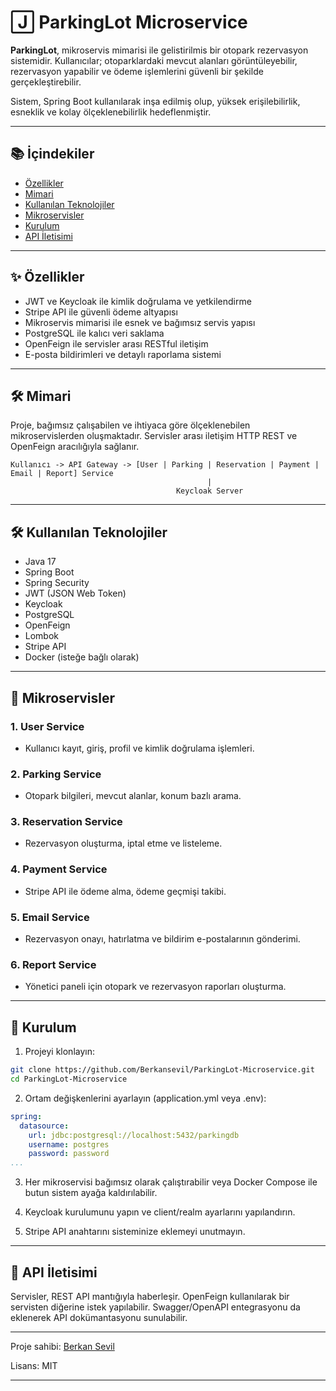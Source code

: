 # 🄹️ ParkingLot Microservice

**ParkingLot**, mikroservis mimarisi ile gelistirilmis bir otopark rezervasyon sistemidir. Kullanıcılar; otoparklardaki mevcut alanları görüntüleyebilir, rezervasyon yapabilir ve ödeme işlemlerini güvenli bir şekilde gerçekleştirebilir.  

Sistem, Spring Boot kullanılarak inşa edilmiş olup, yüksek erişilebilirlik, esneklik ve kolay ölçeklenebilirlik hedeflenmiştir.

---

## 📚 İçindekiler

- [Özellikler](#özellikler)
- [Mimari](#mimari)
- [Kullanılan Teknolojiler](#kullanılan-teknolojiler)
- [Mikroservisler](#mikroservisler)
- [Kurulum](#kurulum)
- [API İletisimi](#api-iletisimi)

---

## ✨ Özellikler

- JWT ve Keycloak ile kimlik doğrulama ve yetkilendirme
- Stripe API ile güvenli ödeme altyapısı
- Mikroservis mimarisi ile esnek ve bağımsız servis yapısı
- PostgreSQL ile kalıcı veri saklama
- OpenFeign ile servisler arası RESTful iletişim
- E-posta bildirimleri ve detaylı raporlama sistemi

---

## 🛠️ Mimari

Proje, bağımsız çalışabilen ve ihtiyaca göre ölçeklenebilen mikroservislerden oluşmaktadır. Servisler arası iletişim HTTP REST ve OpenFeign aracılığıyla sağlanır.

```
Kullanıcı -> API Gateway -> [User | Parking | Reservation | Payment | Email | Report] Service
                                            |
                                     Keycloak Server
```

---

## 🛠️ Kullanılan Teknolojiler

- Java 17  
- Spring Boot  
- Spring Security  
- JWT (JSON Web Token)  
- Keycloak  
- PostgreSQL  
- OpenFeign  
- Lombok  
- Stripe API  
- Docker (isteğe bağlı olarak)

---

## 🛌 Mikroservisler

### 1. User Service
- Kullanıcı kayıt, giriş, profil ve kimlik doğrulama işlemleri.

### 2. Parking Service
- Otopark bilgileri, mevcut alanlar, konum bazlı arama.

### 3. Reservation Service
- Rezervasyon oluşturma, iptal etme ve listeleme.

### 4. Payment Service
- Stripe API ile ödeme alma, ödeme geçmişi takibi.

### 5. Email Service
- Rezervasyon onayı, hatırlatma ve bildirim e-postalarının gönderimi.

### 6. Report Service
- Yönetici paneli için otopark ve rezervasyon raporları oluşturma.

---

## 🚀 Kurulum

1. Projeyi klonlayın:
```bash
git clone https://github.com/Berkansevil/ParkingLot-Microservice.git
cd ParkingLot-Microservice
```

2. Ortam değişkenlerini ayarlayın (application.yml veya .env):
```yml
spring:
  datasource:
    url: jdbc:postgresql://localhost:5432/parkingdb
    username: postgres
    password: password
...
```

3. Her mikroservisi bağımsız olarak çalıştırabilir veya Docker Compose ile butun sistem ayağa kaldırılabilir.

4. Keycloak kurulumunu yapın ve client/realm ayarlarını yapılandırın.

5. Stripe API anahtarını sisteminize eklemeyi unutmayın.

---

## 🔗 API İletisimi

Servisler, REST API mantığıyla haberleşir. OpenFeign kullanılarak bir servisten diğerine istek yapılabilir. Swagger/OpenAPI entegrasyonu da eklenerek API dokümantasyonu sunulabilir.

---


Proje sahibi: [Berkan Sevil](https://github.com/Berkansevil)

Lisans: MIT

---


